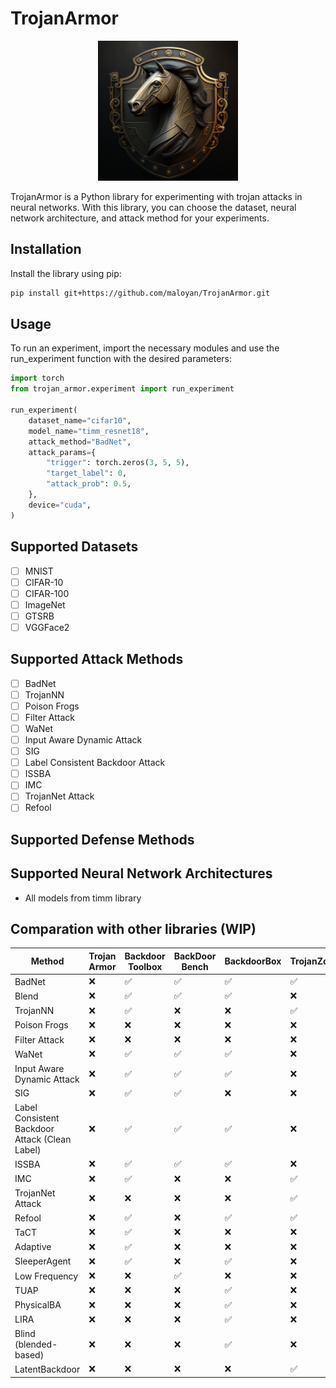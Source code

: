 # TrojanArmor

<p align="center">
<img src="assets/logo.png" width=224 height=224>
</p>

TrojanArmor is a Python library for experimenting with trojan attacks in neural networks. With this library, you can choose the dataset, neural network architecture, and attack method for your experiments.

## Installation

Install the library using pip:

```bash
pip install git+https://github.com/maloyan/TrojanArmor.git
```

## Usage

To run an experiment, import the necessary modules and use the run_experiment function with the desired parameters:

```python
import torch
from trojan_armor.experiment import run_experiment

run_experiment(
    dataset_name="cifar10",
    model_name="timm_resnet18",
    attack_method="BadNet",
    attack_params={
        "trigger": torch.zeros(3, 5, 5),
        "target_label": 0,
        "attack_prob": 0.5,
    },
    device="cuda",
)
```

## Supported Datasets

- [ ] MNIST
- [ ] CIFAR-10
- [ ] CIFAR-100
- [ ] ImageNet
- [ ] GTSRB
- [ ] VGGFace2

## Supported Attack Methods

- [ ] BadNet
- [ ] TrojanNN
- [ ] Poison Frogs
- [ ] Filter Attack
- [ ] WaNet
- [ ] Input Aware Dynamic Attack
- [ ] SIG
- [ ] Label Consistent Backdoor Attack
- [ ] ISSBA
- [ ] IMC
- [ ] TrojanNet Attack
- [ ] Refool

## Supported Defense Methods

## Supported Neural Network Architectures

- All models from timm library

## Comparation with other libraries (WIP)

| Method                                         | Trojan Armor | Backdoor Toolbox | BackDoor Bench | BackdoorBox | TrojanZoo |
|------------------------------------------------|--------------|------------------|----------------|-------------|-----------|
| BadNet                                         | ❌           | ✅               | ✅             | ✅          | ✅         |
| Blend                                          | ❌           | ✅               | ✅             | ✅          | ❌         |
| TrojanNN                                       | ❌           | ✅               | ❌             | ❌          | ✅         |
| Poison Frogs                                   | ❌           | ❌               | ❌             | ❌          | ❌         |
| Filter Attack                                  | ❌           | ❌               | ❌             | ❌          | ❌         |
| WaNet                                          | ❌           | ✅               | ✅             | ✅          | ❌         |
| Input Aware Dynamic Attack                     | ❌           | ✅               | ✅             | ✅          | ❌         |
| SIG                                            | ❌           | ✅               | ✅             | ❌          | ❌         |
| Label Consistent Backdoor Attack (Clean Label) | ❌           | ✅               | ✅             | ✅          | ❌         |
| ISSBA                                          | ❌           | ✅               | ✅             | ✅          | ❌         |
| IMC                                            | ❌           | ✅               | ❌             | ❌          | ✅         |
| TrojanNet Attack                               | ❌           | ❌               | ❌             | ❌          | ✅         |
| Refool                                         | ❌           | ✅               | ❌             | ✅          | ✅         |
| TaCT                                           | ❌           | ✅               | ❌             | ❌          | ❌         |
| Adaptive                                       | ❌           | ✅               | ❌             | ❌          | ❌         |
| SleeperAgent                                   | ❌           | ✅               | ❌             | ✅          | ❌         |
| Low Frequency                                  | ❌           | ❌               | ✅             | ❌          | ❌         |
| TUAP                                           | ❌           | ❌               | ❌             | ✅          | ❌         |
| PhysicalBA                                     | ❌           | ❌               | ❌             | ✅          | ❌         |
| LIRA                                           | ❌           | ❌               | ❌             | ✅          | ❌         |
| Blind (blended-based)                          | ❌           | ❌               | ❌             | ✅          | ❌         |
| LatentBackdoor                                 | ❌           | ❌               | ❌             | ❌          | ✅         |

